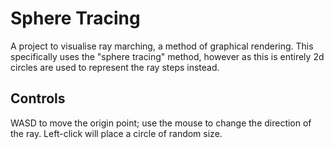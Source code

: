 # Sphere Tracing
A project to visualise ray marching, a method of graphical rendering.  This specifically uses the "sphere tracing" method, however as this is entirely 2d circles are used to represent the ray steps instead.

## Controls

WASD to move the origin point; use the mouse to change the direction of the ray.  Left-click will place a circle of random size.